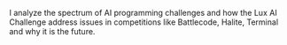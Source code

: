 I analyze the spectrum of AI programming challenges and how the Lux AI Challenge address issues in competitions like Battlecode, Halite, Terminal and why it is the future.